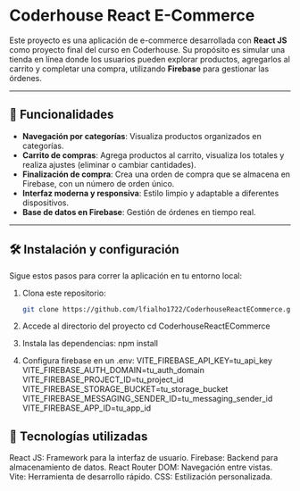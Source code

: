 # Coderhouse React E-Commerce

Este proyecto es una aplicación de e-commerce desarrollada con **React JS** como proyecto final del curso en Coderhouse. Su propósito es simular una tienda en línea donde los usuarios pueden explorar productos, agregarlos al carrito y completar una compra, utilizando **Firebase** para gestionar las órdenes.

---

## 🚀 Funcionalidades

- **Navegación por categorías**: Visualiza productos organizados en categorías.
- **Carrito de compras**: Agrega productos al carrito, visualiza los totales y realiza ajustes (eliminar o cambiar cantidades).
- **Finalización de compra**: Crea una orden de compra que se almacena en Firebase, con un número de orden único.
- **Interfaz moderna y responsiva**: Estilo limpio y adaptable a diferentes dispositivos.
- **Base de datos en Firebase**: Gestión de órdenes en tiempo real.

---

## 🛠️ Instalación y configuración

Sigue estos pasos para correr la aplicación en tu entorno local:

1. Clona este repositorio:
   ```bash
   git clone https://github.com/lfialho1722/CoderhouseReactECommerce.git

2. Accede al directorio del proyecto
cd CoderhouseReactECommerce

3. Instala las dependencias:
npm install

4. Configura firebase en un .env:
VITE_FIREBASE_API_KEY=tu_api_key
VITE_FIREBASE_AUTH_DOMAIN=tu_auth_domain
VITE_FIREBASE_PROJECT_ID=tu_project_id
VITE_FIREBASE_STORAGE_BUCKET=tu_storage_bucket
VITE_FIREBASE_MESSAGING_SENDER_ID=tu_messaging_sender_id
VITE_FIREBASE_APP_ID=tu_app_id

## 🧰 Tecnologías utilizadas
React JS: Framework para la interfaz de usuario.
Firebase: Backend para almacenamiento de datos.
React Router DOM: Navegación entre vistas.
Vite: Herramienta de desarrollo rápido.
CSS: Estilización personalizada.
